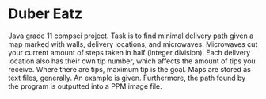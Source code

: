 # Duber Eatz
 Java grade 11 compsci project. Task is to find minimal delivery path given a map marked with walls, delivery locations, and microwaves. Microwaves cut your current amount of steps taken in half (integer division). Each delivery location also has their own tip number, which affects the amount of tips you receive. Where there are tips, maximum tip is the goal. 
 Maps are stored as text files, generally. An example is given. Furthermore, the path found by the program is outputted into a PPM image file.
